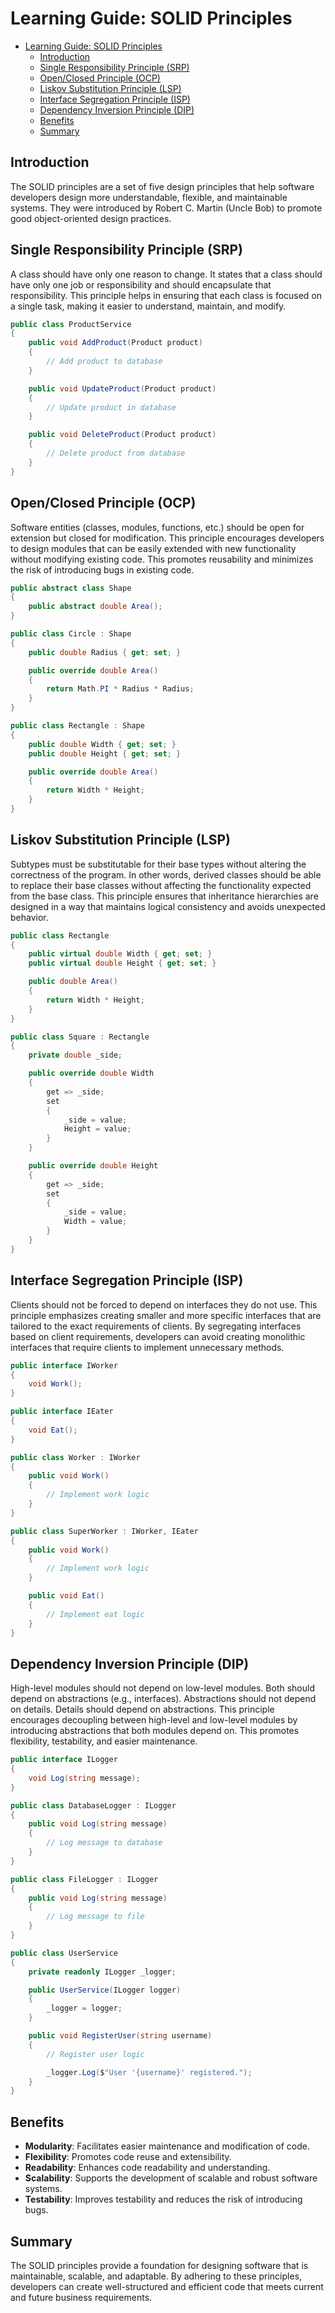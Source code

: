 # Learning Guide: SOLID Principles

- [Learning Guide: SOLID Principles](#learning-guide-solid-principles)
  - [Introduction](#introduction)
  - [Single Responsibility Principle (SRP)](#single-responsibility-principle-srp)
  - [Open/Closed Principle (OCP)](#openclosed-principle-ocp)
  - [Liskov Substitution Principle (LSP)](#liskov-substitution-principle-lsp)
  - [Interface Segregation Principle (ISP)](#interface-segregation-principle-isp)
  - [Dependency Inversion Principle (DIP)](#dependency-inversion-principle-dip)
  - [Benefits](#benefits)
  - [Summary](#summary)

## Introduction

The SOLID principles are a set of five design principles that help software developers design more understandable, flexible, and maintainable systems. They were introduced by Robert C. Martin (Uncle Bob) to promote good object-oriented design practices.

## Single Responsibility Principle (SRP)

A class should have only one reason to change. It states that a class should have only one job or responsibility and should encapsulate that responsibility. This principle helps in ensuring that each class is focused on a single task, making it easier to understand, maintain, and modify.

```csharp
public class ProductService
{
    public void AddProduct(Product product)
    {
        // Add product to database
    }

    public void UpdateProduct(Product product)
    {
        // Update product in database
    }

    public void DeleteProduct(Product product)
    {
        // Delete product from database
    }
}
```

## Open/Closed Principle (OCP)

Software entities (classes, modules, functions, etc.) should be open for extension but closed for modification. This principle encourages developers to design modules that can be easily extended with new functionality without modifying existing code. This promotes reusability and minimizes the risk of introducing bugs in existing code.

```csharp
public abstract class Shape
{
    public abstract double Area();
}

public class Circle : Shape
{
    public double Radius { get; set; }

    public override double Area()
    {
        return Math.PI * Radius * Radius;
    }
}

public class Rectangle : Shape
{
    public double Width { get; set; }
    public double Height { get; set; }

    public override double Area()
    {
        return Width * Height;
    }
}
```

## Liskov Substitution Principle (LSP)

Subtypes must be substitutable for their base types without altering the correctness of the program. In other words, derived classes should be able to replace their base classes without affecting the functionality expected from the base class. This principle ensures that inheritance hierarchies are designed in a way that maintains logical consistency and avoids unexpected behavior.

```csharp
public class Rectangle
{
    public virtual double Width { get; set; }
    public virtual double Height { get; set; }

    public double Area()
    {
        return Width * Height;
    }
}

public class Square : Rectangle
{
    private double _side;

    public override double Width
    {
        get => _side;
        set
        {
            _side = value;
            Height = value;
        }
    }

    public override double Height
    {
        get => _side;
        set
        {
            _side = value;
            Width = value;
        }
    }
}
```

## Interface Segregation Principle (ISP)

Clients should not be forced to depend on interfaces they do not use. This principle emphasizes creating smaller and more specific interfaces that are tailored to the exact requirements of clients. By segregating interfaces based on client requirements, developers can avoid creating monolithic interfaces that require clients to implement unnecessary methods.

```csharp
public interface IWorker
{
    void Work();
}

public interface IEater
{
    void Eat();
}

public class Worker : IWorker
{
    public void Work()
    {
        // Implement work logic
    }
}

public class SuperWorker : IWorker, IEater
{
    public void Work()
    {
        // Implement work logic
    }

    public void Eat()
    {
        // Implement eat logic
    }
}
```

## Dependency Inversion Principle (DIP)

High-level modules should not depend on low-level modules. Both should depend on abstractions (e.g., interfaces). Abstractions should not depend on details. Details should depend on abstractions. This principle encourages decoupling between high-level and low-level modules by introducing abstractions that both modules depend on. This promotes flexibility, testability, and easier maintenance.

```csharp
public interface ILogger
{
    void Log(string message);
}

public class DatabaseLogger : ILogger
{
    public void Log(string message)
    {
        // Log message to database
    }
}

public class FileLogger : ILogger
{
    public void Log(string message)
    {
        // Log message to file
    }
}

public class UserService
{
    private readonly ILogger _logger;

    public UserService(ILogger logger)
    {
        _logger = logger;
    }

    public void RegisterUser(string username)
    {
        // Register user logic

        _logger.Log($"User '{username}' registered.");
    }
}
```

## Benefits

- **Modularity**: Facilitates easier maintenance and modification of code.
- **Flexibility**: Promotes code reuse and extensibility.
- **Readability**: Enhances code readability and understanding.
- **Scalability**: Supports the development of scalable and robust software systems.
- **Testability**: Improves testability and reduces the risk of introducing bugs.

## Summary

The SOLID principles provide a foundation for designing software that is maintainable, scalable, and adaptable. By adhering to these principles, developers can create well-structured and efficient code that meets current and future business requirements.
